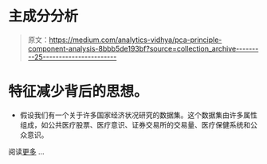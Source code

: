 # 主成分分析

> 原文：<https://medium.com/analytics-vidhya/pca-principle-component-analysis-8bbb5de193bf?source=collection_archive---------25----------------------->

# 特征减少背后的思想。

*   假设我们有一个关于许多国家经济状况研究的数据集。这个数据集由许多属性组成，如公共医疗股票、医疗意识、证券交易所的交易量、医疗保健系统和公众意识。

阅读[更多](https://www.landofsciences.com/posts/0/pca-principle-component-analysis/) …